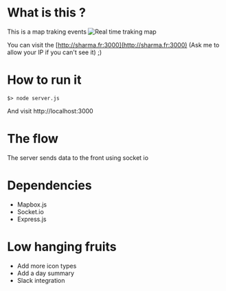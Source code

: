 # What is this ?
This is a map traking events
![Real time traking map](http://sharma.fr/screen.png "Real time traking map")

You can visit the [http://sharma.fr:3000](http://sharma.fr:3000) (Ask me to allow your IP if you can't see it) ;)

# How to run it

```
$> node server.js
```
And visit http://localhost:3000

# The flow
The server sends data to the front using socket io

# Dependencies
- Mapbox.js
- Socket.io
- Express.js

# Low hanging fruits

- Add more icon types
- Add a day summary
- Slack integration